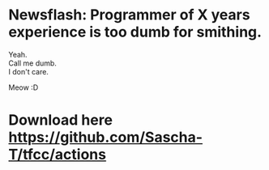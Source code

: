 # Newsflash: Programmer of X years experience is too dumb for smithing.

Yeah. \
Call me dumb. \
I don't care.

Meow :D

# Download here https://github.com/Sascha-T/tfcc/actions
